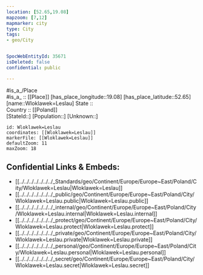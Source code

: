 ```yaml
---
location: [52.65,19.08] 
mapzoom: [7,12] 
mapmarker: city 
type: City
tags:
- geo/City


SpocWebEntityId: 35671
isDeleted: false
confidential: public

---
```

#is_a_/Place  
#is_a_ :: [[Place]] 
[has_place_longitude::19.08] 
[has_place_latitude::52.65] 
[name::Wloklawek=Leslau] 
State ::  
Country :: [[Poland]]  
[StateId::] 
[Population::] 
[Unknown::] 


```leaflet
id: Wloklawek=Leslau
coordinates: [[Wloklawek=Leslau]] 
markerFile: [[Wloklawek=Leslau]] 
defaultZoom: 11 
maxZoom: 18
```


## Confidential Links & Embeds: 
- [[../../../../../../../_Standards/geo/Continent/Europe/Europe~East/Poland/City/Wloklawek=Leslau|Wloklawek=Leslau]] 
- [[../../../../../../../_public/geo/Continent/Europe/Europe~East/Poland/City/Wloklawek=Leslau.public|Wloklawek=Leslau.public]] 
- [[../../../../../../../_internal/geo/Continent/Europe/Europe~East/Poland/City/Wloklawek=Leslau.internal|Wloklawek=Leslau.internal]] 
- [[../../../../../../../_protect/geo/Continent/Europe/Europe~East/Poland/City/Wloklawek=Leslau.protect|Wloklawek=Leslau.protect]] 
- [[../../../../../../../_private/geo/Continent/Europe/Europe~East/Poland/City/Wloklawek=Leslau.private|Wloklawek=Leslau.private]] 
- [[../../../../../../../_personal/geo/Continent/Europe/Europe~East/Poland/City/Wloklawek=Leslau.personal|Wloklawek=Leslau.personal]] 
- [[../../../../../../../_secret/geo/Continent/Europe/Europe~East/Poland/City/Wloklawek=Leslau.secret|Wloklawek=Leslau.secret]] 
